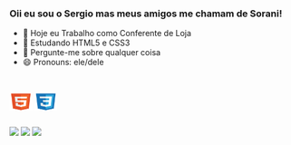 ### Oii eu sou o Sergio mas meus amigos me chamam de Sorani!

- 🔭 Hoje eu Trabalho como Conferente de Loja
- 🌱 Estudando HTML5 e CSS3
- 💬 Pergunte-me sobre qualquer coisa
- 😄 Pronouns: ele/dele
##
<div style="display: inline_block"><br>
  <img align="center" alt="Sergio-HTML" height="30" width="40"   
  src="https://raw.githubusercontent.com/devicons/devicon/master/icons/html5/html5-original.svg">
  <img align="center" alt="Sergio-CSS" height="30" width="40" 
  src="https://raw.githubusercontent.com/devicons/devicon/master/icons/css3/css3-original.svg">
</div>

##

<div> 
  <a href="https://www.youtube.com/channel/UCiXcnKQwO3GIsfmE-bkSliw" target="_blank"><img src="https://img.shields.io/badge/YouTube-FF0000?style=for-the-badge&logo=youtube&logoColor=white" target="_blank"></a>
  <a href="https://www.instagram.com/sergio.sorani/" target="_blank"><img src="https://img.shields.io/badge/-Instagram-%23E4405F?style=for-the-badge&logo=instagram&logoColor=white" target="_blank"></a>
 	<a href="https://steamcommunity.com/profiles/76561198066096560/" target="_blank"><img src="https://img.shields.io/badge/Steam-000000?style=for-the-badge&logo=steam&logoColor=white" target="_blank"></a>
  
</div>
